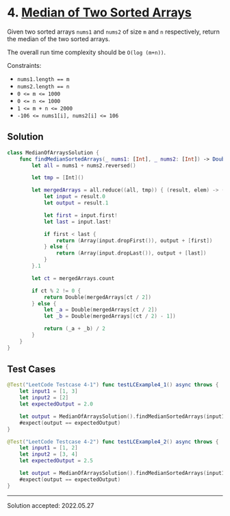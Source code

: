 # 4. [Median of Two Sorted Arrays](https://leetcode.com/problems/median-of-two-sorted-arrays/)

Given two sorted arrays `nums1` and `nums2` of size `m` and `n` respectively, return the median of the two sorted arrays.

The overall run time complexity should be `O(log (m+n))`.

Constraints:
- `nums1.length == m`
- `nums2.length == n`
- `0 <= m <= 1000`
- `0 <= n <= 1000`
- `1 <= m + n <= 2000`
- `-106 <= nums1[i], nums2[i] <= 106`

## Solution
```swift
class MedianOfArraysSolution {
    func findMedianSortedArrays(_ nums1: [Int], _ nums2: [Int]) -> Double {
        let all = nums1 + nums2.reversed()

        let tmp = [Int]()

        let mergedArrays = all.reduce((all, tmp)) { (result, elem) -> ([Int], [Int]) in
            let input = result.0
            let output = result.1

            let first = input.first!
            let last = input.last!

            if first < last {
                return (Array(input.dropFirst()), output + [first])
            } else {
                return (Array(input.dropLast()), output + [last])
            }
        }.1

        let ct = mergedArrays.count

        if ct % 2 != 0 {
            return Double(mergedArrays[ct / 2])
        } else {
            let _a = Double(mergedArrays[ct / 2])
            let _b = Double(mergedArrays[(ct / 2) - 1])

            return (_a + _b) / 2
        }
    }
}
```

## Test Cases
```swift
@Test("LeetCode Testcase 4-1") func testLCExample4_1() async throws {
    let input1 = [1, 3]
    let input2 = [2]
    let expectedOutput = 2.0

    let output = MedianOfArraysSolution().findMedianSortedArrays(input1, input2)
    #expect(output == expectedOutput)
}
```

```swift
@Test("LeetCode Testcase 4-2") func testLCExample4_2() async throws {
    let input1 = [1, 2]
    let input2 = [3, 4]
    let expectedOutput = 2.5

    let output = MedianOfArraysSolution().findMedianSortedArrays(input1, input2)
    #expect(output == expectedOutput)
}
```

---

Solution accepted: 2022.05.27
